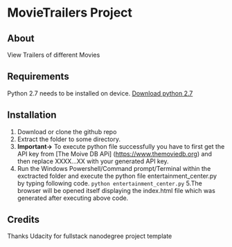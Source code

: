 # MovieTrailers Project
## About 
View Trailers of different Movies
## Requirements
Python 2.7 needs to be installed on device.
[Download python 2.7](https://www.python.org/download/releases/2.7/)
## Installation
1. Download or clone the github repo
2. Extract the folder to some directory.
3. **Important->** To execute python file successfully you have to first get the API key from [The Moive DB APi]       (https://www.themoviedb.org) and then replace XXXX...XX with your generated API key.
4. Run the Windows Powershell/Command prompt/Terminal within the exctracted folder and execute the python file entertainment_center.py by typing following code.
   ```python entertainment_center.py```
5.The browser will be opened itself displaying the index.html file which was generated after executing above code.

## Credits 
Thanks Udacity for fullstack nanodegree project template
